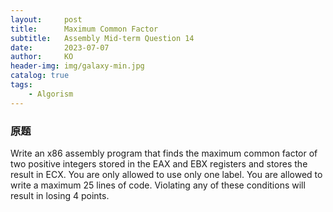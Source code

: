 ```yaml
---
layout:     post
title:      Maximum Common Factor
subtitle:   Assembly Mid-term Question 14
date:       2023-07-07
author:     KO
header-img: img/galaxy-min.jpg
catalog: true
tags:
    - Algorism
---
```



### 原题 
Write an x86 assembly program that finds the maximum common factor of two positive integers stored in the EAX and EBX registers and stores the result in ECX. You are only allowed to use only one label. You are allowed to write a maximum 25 lines of code. Violating any of these conditions will result in losing 4 points.

